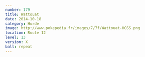 ```yaml
---
number: 179
title: Wattouat
date: 2014-10-18
category: Horde
image: http://www.pokepedia.fr/images/7/7f/Wattouat-HGSS.png
location: Route 12
level: 13
version: X
ball: repeat
---
```

